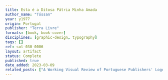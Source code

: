 ```yaml
---
title: Esta é a Ditosa Pátria Minha Amada
author_name: "Tóssan"
year: y1977
origin: Portugal
publisher: "Terra Livre"
formats: [book, book-cover]
disciplines: [graphic-design, typography]
tags: []
ref: sol-030-0006
layout: artifact
status: Complete
published: true
date_added: 2023-03-09
related_posts: ["A Working Visual Review of Portuguese Publishers' Logos"]
---
```

